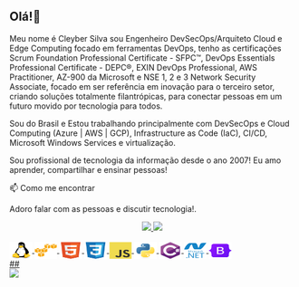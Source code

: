 ##  Olá!👋

Meu nome é Cleyber Silva sou Engenheiro DevSecOps/Arquiteto Cloud e Edge Computing focado em ferramentas DevOps, tenho as certificações Scrum Foundation Professional Certificate - SFPC™, DevOps Essentials Professional Certificate - DEPC®, EXIN DevOps Professional, AWS Practitioner, AZ-900 da Microsoft e NSE 1, 2 e 3 Network Security Associate,  focado em ser referência em inovação para o terceiro setor, criando soluções totalmente filantrópicas, para conectar pessoas em um futuro movido por tecnologia para todos.

Sou do Brasil e Estou trabalhando principalmente com DevSecOps e Cloud Computing (Azure | AWS | GCP), Infrastructure as Code (IaC), CI/CD, Microsoft Windows Services e virtualização.

Sou profissional de tecnologia da informação desde o ano 2007! Eu amo aprender, compartilhar e ensinar pessoas!

📫 Como me encontrar

Adoro falar com as pessoas e discutir tecnologia!.
<div align = "center">
  <a href="https://github.com/cleybersilva">
  <img height = "180em" src = "https://github-readme-stats.vercel.app/api?username=cleybersilva&show_icons=true&theme=dracula&include_all_commits=true&count_private=true" />
  <img height = "180em" src = "https://github-readme-stats.vercel.app/api/top-langs/?username=cleybersilva&layout=compact&langs_count=7&theme=dracula" />
</div>
<div style = "display: inline_block"> <br>
  <img align = "center" alt = "Cleyber-Linux" height = "30" width = "40" src = https://github.com/devicons/devicon/blob/master/icons/linux/linux-original.svg>
  <img align = "center" alt = "Cleyber-Linux" height = "30" width = "40" src = https://github.com/devicons/devicon/blob/master/icons/amazonwebservices/amazonwebservices-original.svg>
  <img align = "center" alt = "Cleyber-HTML" height = "30" width = "40" src = https://raw.githubusercontent.com/devicons/devicon/2ae2a900d2f041da66e950e4d48052658d850630/icons/html5/html5-original.svg>
  <img align = "center" alt = "Cleyber-CSS" height = "30" width = "40" src = https://raw.githubusercontent.com/devicons/devicon/2ae2a900d2f041da66e950e4d48052658d850630/icons/css3/css3-original.svg>
  <img align = "center" alt = "Cleyber-Js" height = "30" width = "40" src = https://raw.githubusercontent.com/devicons/devicon/2ae2a900d2f041da66e950e4d48052658d850630/icons/javascript/javascript-original.svg>
  <img align = "center" alt = "Cleyber-Python" height = "30" width = "40" src = https://raw.githubusercontent.com/devicons/devicon/2ae2a900d2f041da66e950e4d48052658d850630/icons/python/python-original.svg>
  <img align = "center" alt = "Cleyber-Csharp" height = "30" width = "40" src = https://raw.githubusercontent.com/devicons/devicon/2ae2a900d2f041da66e950e4d48052658d850630/icons/csharp/csharp-original.svg>
  <img align = "center" alt = "Cleyber-.NET" height = "30" width = "40" src = https://raw.githubusercontent.com/devicons/devicon/2ae2a900d2f041da66e950e4d48052658d850630/icons/dot-net/dot-net-plain-wordmark.svg>
  <img align = "center" alt = "Cleyber-Bootstrap" height = "30" width = "40" src = https://raw.githubusercontent.com/devicons/devicon/2ae2a900d2f041da66e950e4d48052658d850630/icons/bootstrap/bootstrap-original.svg>
  </div>  
  ##
 
<div>    
  <a href="https://www.linkedin.com/in/cleybersilva/" target="_blank"> <img src = https://img.shields.io/badge/LinkedIn-0077B5?style=for-the-badge&logo=linkedin&logoColor=white "target =" _ blank "> </a>     
             
</div>
